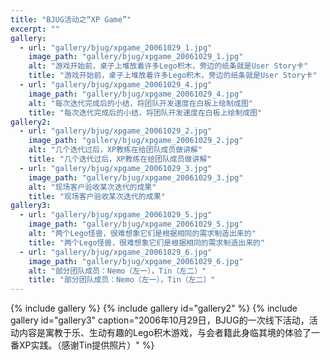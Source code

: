 ```yaml
---
title: "BJUG活动之“XP Game”"
excerpt: ""
gallery:
  - url: "gallery/bjug/xpgame_20061029_1.jpg"
    image_path: "gallery/bjug/xpgame_20061029_1.jpg"
    alt: "游戏开始前，桌子上堆放着许多Lego积木，旁边的纸条就是User Story卡"
    title: "游戏开始前，桌子上堆放着许多Lego积木，旁边的纸条就是User Story卡"
  - url: "gallery/bjug/xpgame_20061029_4.jpg"
    image_path: "gallery/bjug/xpgame_20061029_4.jpg"
    alt: "每次迭代完成后的小结，将团队开发速度在白板上绘制成图"
    title: "每次迭代完成后的小结，将团队开发速度在白板上绘制成图"
gallery2:
  - url: "gallery/bjug/xpgame_20061029_2.jpg"
    image_path: "gallery/bjug/xpgame_20061029_2.jpg"
    alt: "几个迭代过后，XP教练在给团队成员做讲解"
    title: "几个迭代过后，XP教练在给团队成员做讲解"
  - url: "gallery/bjug/xpgame_20061029_3.jpg"
    image_path: "gallery/bjug/xpgame_20061029_3.jpg"
    alt: "现场客户验收某次迭代的成果"
    title: "现场客户验收某次迭代的成果"
gallery3:
  - url: "gallery/bjug/xpgame_20061029_5.jpg"
    image_path: "gallery/bjug/xpgame_20061029_5.jpg"
    alt: "两个Lego怪兽，很难想象它们是根据相同的需求制造出来的"
    title: "两个Lego怪兽，很难想象它们是根据相同的需求制造出来的"
  - url: "gallery/bjug/xpgame_20061029_6.jpg"
    image_path: "gallery/bjug/xpgame_20061029_6.jpg"
    alt: "部分团队成员：Nemo（左一），Tin（左二）"
    title: "部分团队成员：Nemo（左一），Tin（左二）"
---
```


{% include gallery %}
{% include gallery id="gallery2" %}
{% include gallery id="gallery3" caption="2006年10月29日，BJUG的一次线下活动，活动内容是寓教于乐、生动有趣的Lego积木游戏，与会者籍此身临其境的体验了一番XP实践。（感谢Tin提供照片）" %}
